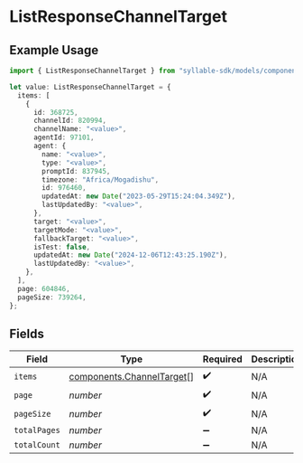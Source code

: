 # ListResponseChannelTarget

## Example Usage

```typescript
import { ListResponseChannelTarget } from "syllable-sdk/models/components";

let value: ListResponseChannelTarget = {
  items: [
    {
      id: 368725,
      channelId: 820994,
      channelName: "<value>",
      agentId: 97101,
      agent: {
        name: "<value>",
        type: "<value>",
        promptId: 837945,
        timezone: "Africa/Mogadishu",
        id: 976460,
        updatedAt: new Date("2023-05-29T15:24:04.349Z"),
        lastUpdatedBy: "<value>",
      },
      target: "<value>",
      targetMode: "<value>",
      fallbackTarget: "<value>",
      isTest: false,
      updatedAt: new Date("2024-12-06T12:43:25.190Z"),
      lastUpdatedBy: "<value>",
    },
  ],
  page: 604846,
  pageSize: 739264,
};
```

## Fields

| Field                                                                  | Type                                                                   | Required                                                               | Description                                                            |
| ---------------------------------------------------------------------- | ---------------------------------------------------------------------- | ---------------------------------------------------------------------- | ---------------------------------------------------------------------- |
| `items`                                                                | [components.ChannelTarget](../../models/components/channeltarget.md)[] | :heavy_check_mark:                                                     | N/A                                                                    |
| `page`                                                                 | *number*                                                               | :heavy_check_mark:                                                     | N/A                                                                    |
| `pageSize`                                                             | *number*                                                               | :heavy_check_mark:                                                     | N/A                                                                    |
| `totalPages`                                                           | *number*                                                               | :heavy_minus_sign:                                                     | N/A                                                                    |
| `totalCount`                                                           | *number*                                                               | :heavy_minus_sign:                                                     | N/A                                                                    |